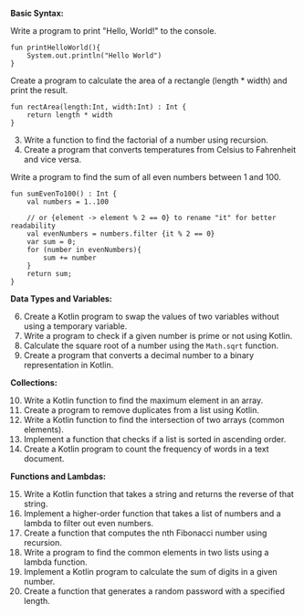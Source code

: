 

**Basic Syntax:**

Write a program to print "Hello, World!" to the console.
```
fun printHelloWorld(){
    System.out.println("Hello World")
}
```

Create a program to calculate the area of a rectangle (length * width) and print the result.
```
fun rectArea(length:Int, width:Int) : Int {
    return length * width
}
```   

3. Write a function to find the factorial of a number using recursion.
5. Create a program that converts temperatures from Celsius to Fahrenheit and vice versa.

Write a program to find the sum of all even numbers between 1 and 100.
```
fun sumEvenTo100() : Int {
    val numbers = 1..100

    // or {element -> element % 2 == 0} to rename "it" for better readability
    val evenNumbers = numbers.filter {it % 2 == 0}  
    var sum = 0;
    for (number in evenNumbers){
        sum += number
    }
    return sum;
}
```

**Data Types and Variables:**

6. Create a Kotlin program to swap the values of two variables without using a temporary variable.
7. Write a program to check if a given number is prime or not using Kotlin.
8. Calculate the square root of a number using the `Math.sqrt` function.
9. Create a program that converts a decimal number to a binary representation in Kotlin.

**Collections:**

10. Write a Kotlin function to find the maximum element in an array.
11. Create a program to remove duplicates from a list using Kotlin.
12. Write a Kotlin function to find the intersection of two arrays (common elements).
13. Implement a function that checks if a list is sorted in ascending order.
14. Create a Kotlin program to count the frequency of words in a text document.

**Functions and Lambdas:**

15. Write a Kotlin function that takes a string and returns the reverse of that string.
16. Implement a higher-order function that takes a list of numbers and a lambda to filter out even numbers.
17. Create a function that computes the nth Fibonacci number using recursion.
18. Write a program to find the common elements in two lists using a lambda function.
19. Implement a Kotlin program to calculate the sum of digits in a given number.
20. Create a function that generates a random password with a specified length.

